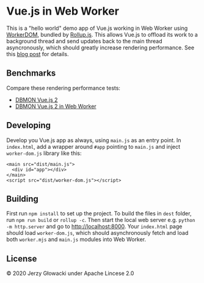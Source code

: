 # Vue.js in Web Worker

This is a "hello world" demo app of Vue.js working in Web Worker using [WorkerDOM](https://github.com/ampproject/worker-dom), bundled by [Rollup.js](https://rollupjs.org/). This allows Vue.js to offload its work to a background thread and send updates back to the main thread asyncronously, which should greatly increase rendering performance. See this [blog post](https://amphtml.wordpress.com/2018/08/21/workerdom/) for details.

## Benchmarks

Compare these rendering performance tests:
 - [DBMON Vue.js 2](https://niutech.github.io/js-repaint-perfs/vue2/index.html)
 - [DBMON Vue.js 2 in Web Worker](https://niutech.github.io/js-repaint-perfs/vue2/workerdom.html)

## Developing

Develop you Vue.js app as always, using `main.js` as an entry point. In `index.html`, add a wrapper around `#app` pointing to `main.js` and inject `worker-dom.js` library like this:

    <main src="dist/main.js">
      <div id="app"></div>
    </main>
    <script src="dist/worker-dom.js"></script>

## Building

First run `npm install` to set up the project. To build the files in `dest` folder, run `npm run build` or `rollup -c`. Then start the local web server e.g. `python -m http.server` and go to [http://localhost:8000](http://localhost:8000). Your `index.html` page should load `worker-dom.js`, which should asynchronously fetch and load both `worker.mjs` and `main.js` modules into Web Worker.

## License

© 2020 Jerzy Głowacki under Apache Lincese 2.0
